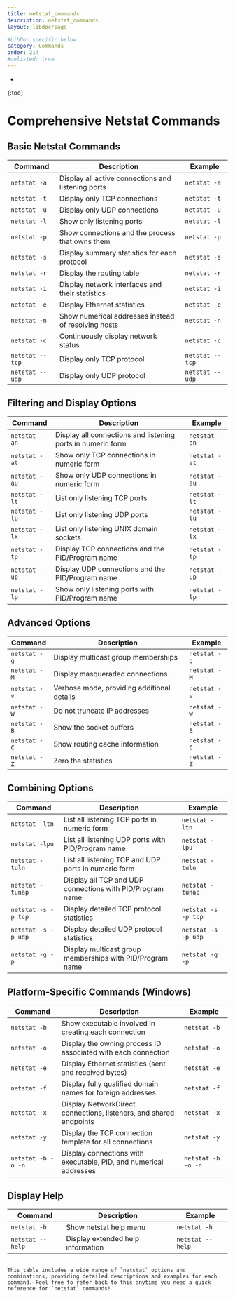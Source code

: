```yaml
---
title: netstat_commands
description: netstat_commands
layout: libdoc/page

#LibDoc specific below
category: Commands
order: 214
#unlisted: true
---
```

* 
{:toc}


# Comprehensive Netstat Commands

## Basic Netstat Commands

| **Command**                     | **Description**                                | **Example**                           |
|---------------------------------|------------------------------------------------|---------------------------------------|
| `netstat -a`                    | Display all active connections and listening ports | `netstat -a`                        |
| `netstat -t`                    | Display only TCP connections                   | `netstat -t`                         |
| `netstat -u`                    | Display only UDP connections                   | `netstat -u`                         |
| `netstat -l`                    | Show only listening ports                      | `netstat -l`                         |
| `netstat -p`                    | Show connections and the process that owns them | `netstat -p`                        |
| `netstat -s`                    | Display summary statistics for each protocol   | `netstat -s`                         |
| `netstat -r`                    | Display the routing table                      | `netstat -r`                         |
| `netstat -i`                    | Display network interfaces and their statistics | `netstat -i`                        |
| `netstat -e`                    | Display Ethernet statistics                    | `netstat -e`                         |
| `netstat -n`                    | Show numerical addresses instead of resolving hosts | `netstat -n`                  |
| `netstat -c`                    | Continuously display network status            | `netstat -c`                         |
| `netstat --tcp`                 | Display only TCP protocol                      | `netstat --tcp`                      |
| `netstat --udp`                 | Display only UDP protocol                      | `netstat --udp`                      |

## Filtering and Display Options

| **Command**                      | **Description**                                            | **Example**                           |
|----------------------------------|------------------------------------------------------------|---------------------------------------|
| `netstat -an`                    | Display all connections and listening ports in numeric form | `netstat -an`                         |
| `netstat -at`                    | Show only TCP connections in numeric form                  | `netstat -at`                         |
| `netstat -au`                    | Show only UDP connections in numeric form                  | `netstat -au`                         |
| `netstat -lt`                    | List only listening TCP ports                              | `netstat -lt`                         |
| `netstat -lu`                    | List only listening UDP ports                              | `netstat -lu`                         |
| `netstat -lx`                    | List only listening UNIX domain sockets                    | `netstat -lx`                         |
| `netstat -tp`                    | Display TCP connections and the PID/Program name           | `netstat -tp`                         |
| `netstat -up`                    | Display UDP connections and the PID/Program name           | `netstat -up`                         |
| `netstat -lp`                    | Show only listening ports with PID/Program name            | `netstat -lp`                         |

## Advanced Options

| **Command**                      | **Description**                                            | **Example**                           |
|----------------------------------|------------------------------------------------------------|---------------------------------------|
| `netstat -g`                     | Display multicast group memberships                        | `netstat -g`                          |
| `netstat -M`                     | Display masqueraded connections                            | `netstat -M`                          |
| `netstat -v`                     | Verbose mode, providing additional details                 | `netstat -v`                          |
| `netstat -W`                     | Do not truncate IP addresses                               | `netstat -W`                          |
| `netstat -B`                     | Show the socket buffers                                    | `netstat -B`                          |
| `netstat -C`                     | Show routing cache information                             | `netstat -C`                          |
| `netstat -Z`                     | Zero the statistics                                        | `netstat -Z`                          |

## Combining Options

| **Command**                      | **Description**                                            | **Example**                           |
|----------------------------------|------------------------------------------------------------|---------------------------------------|
| `netstat -ltn`                   | List all listening TCP ports in numeric form               | `netstat -ltn`                        |
| `netstat -lpu`                   | List all listening UDP ports with PID/Program name         | `netstat -lpu`                        |
| `netstat -tuln`                  | List all listening TCP and UDP ports in numeric form       | `netstat -tuln`                       |
| `netstat -tunap`                 | Display all TCP and UDP connections with PID/Program name  | `netstat -tunap`                      |
| `netstat -s -p tcp`              | Display detailed TCP protocol statistics                   | `netstat -s -p tcp`                   |
| `netstat -s -p udp`              | Display detailed UDP protocol statistics                   | `netstat -s -p udp`                   |
| `netstat -g -p`                  | Display multicast group memberships with PID/Program name  | `netstat -g -p`                       |

## Platform-Specific Commands (Windows)

| **Command**                      | **Description**                                            | **Example**                           |
|----------------------------------|------------------------------------------------------------|---------------------------------------|
| `netstat -b`                     | Show executable involved in creating each connection       | `netstat -b`                          |
| `netstat -o`                     | Display the owning process ID associated with each connection | `netstat -o`                       |
| `netstat -e`                     | Display Ethernet statistics (sent and received bytes)      | `netstat -e`                          |
| `netstat -f`                     | Display fully qualified domain names for foreign addresses | `netstat -f`                          |
| `netstat -x`                     | Display NetworkDirect connections, listeners, and shared endpoints | `netstat -x`                   |
| `netstat -y`                     | Display the TCP connection template for all connections    | `netstat -y`                          |
| `netstat -b -o -n`               | Display connections with executable, PID, and numerical addresses | `netstat -b -o -n`             |

## Display Help

| **Command**                      | **Description**                                            | **Example**                           |
|----------------------------------|------------------------------------------------------------|---------------------------------------|
| `netstat -h`                     | Show netstat help menu                                     | `netstat -h`                          |
| `netstat --help`                 | Display extended help information                          | `netstat --help`                      |

```

This table includes a wide range of `netstat` options and combinations, providing detailed descriptions and examples for each command. Feel free to refer back to this anytime you need a quick reference for `netstat` commands!
